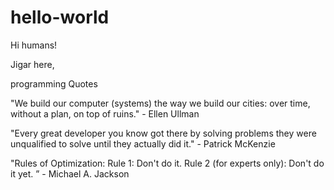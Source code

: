 # hello-world
Hi humans!

Jigar here, 

programming Quotes

"We build our computer (systems) the way we build our cities: over time, without a plan, on top of ruins." - Ellen Ullman

"Every great developer you know got there by solving problems they were unqualified to solve until they actually did it." - Patrick McKenzie

"Rules of Optimization:
Rule 1: Don't do it.
Rule 2 (for experts only): Don't do it yet. ” - Michael A. Jackson
